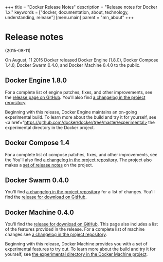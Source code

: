 +++
title = "Docker Release Notes"
description = "Release notes for Docker 1.x."
keywords = ["docker, documentation, about, technology, understanding,  release"]
[menu.main]
parent = "mn_about"
+++

# Release notes 
(2015-08-11)

On August, 11 2015 Docker released Docker Engine (1.8.0), Docker Compose 1.4.0,
Docker Swarm 0.4.0, and Docker Machine 0.4.0 to the public.

## Docker Engine 1.8.0 

For a complete list of engine patches, fixes, and other improvements, see the
[release page on GitHub](https://github.com/docker/docker/releases). You'll also
find <a href="https://github.com/docker/docker/blob/master/CHANGELOG.md"> a changelog in the project repository</a>.

Beginning with this release, Docker Engine maintains an on-going experimental
build.  To learn more about the build and try it for yourself, see <a href="https://github.com/docker/docker/tree/master/experimental> the
experimental directory in the Docker
project</a>.


## Docker Compose 1.4

For a complete list of compose patches, fixes, and other improvements, see the
You'll also find <a
href="https://github.com/docker/compose/blob/master/CHANGES.md"> a changelog in
the project repository</a>. The project also makes a [set of release
notes](https://github.com/docker/compose/releases/tag/1.4.0) on the project.


## Docker Swarm 0.4.0

You'll find <a href="https://github.com/docker/swarm/blob/master/CHANGELOG.md">
a changelog in the project repository</a> for a list of changes. You'll find the
[release for download on
GitHub](https://github.com/docker/swarm/releases/tag/v0.4.0).


## Docker Machine 0.4.0

You'll find the [release for download on
GitHub](https://github.com/docker/machine/releases). This page also includes a
list of the features provided in the release. For a complete list of machine
changes see <a
href="https://github.com/docker/machine/blob/master/CHANGELOG.md"> a changelog
in the project repository</a>.

Beginning with this release, Docker Machine provides you with a set of
experimental features to try out.  To learn more about the build and try it for
yourself, see [the experimental directory in the Docker
Machine project](https://github.com/docker/machine/tree/master/experimental).